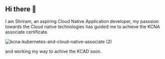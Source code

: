 ## Hi there 👋

I am Shriram, an aspiring Cloud Native Application developer, my passsion towards the Cloud native technologies has guided me to achieve the KCNA associate certificate.

![kcna-kubernetes-and-cloud-native-associate (2)](https://github.com/user-attachments/assets/c016a287-4d87-410d-8d67-9b91e0e3169f)

and working my way to achive the KCAD soon.  

<!--
**shriram-rajasekaran/shriram-rajasekaran** is a ✨ _special_ ✨ repository because its `README.md` (this file) appears on your GitHub profile.

Here are some ideas to get you started:

- 🔭 I’m currently working on ...
- 🌱 I’m currently learning ...
- 👯 I’m looking to collaborate on ...
- 🤔 I’m looking for help with ...
- 💬 Ask me about ...
- 📫 How to reach me: ...
- 😄 Pronouns: ...
- ⚡ Fun fact: ...
-->
